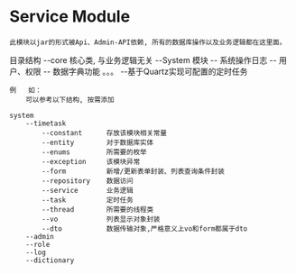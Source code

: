 # Service Module
    此模块以jar的形式被Api、Admin-API依赖, 所有的数据库操作以及业务逻辑都在这里面。

目录结构
    --core 核心类, 与业务逻辑无关
    --System 模块
        -- 系统操作日志
        -- 用户、权限
        -- 数据字典功能
        。。。
    --基于Quartz实现可配置的定时任务 
        
    
    例   如：
        可以参考以下结构, 按需添加
        
    system
        --timetask
            --constant      存放该模块相关常量
            --entity        对于数据库实体
            --enums         所需要的枚举
            --exception     该模块异常
            --form          新增/更新表单封装、列表查询条件封装
            --repository    数据访问
            --service       业务逻辑
            --task          定时任务
            --thread        所需要的线程类
            --vo            列表显示对象封装
            --dto           数据传输对象,严格意义上vo和form都属于dto
        --admin
        --role 
        --log
        --dictionary       